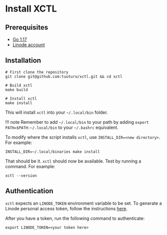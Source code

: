 # Install XCTL

## Prerequisites

* [Go 1.17](https://go.dev/)
* [Linode account](https://www.linode.com/)

## Installation

```shell
# First clone the repository
git clone git@github.com:tuuturu/xctl.git && cd xctl

# Build xctl
make build

# Install xctl
make install
```

This will install `xctl` into your `~/.local/bin` folder.

!!! note
    Remember to add `~/.local/bin` to your path by adding `export PATH=$PATH:~/.local/bin` to your `~/.bashrc` equivalent.

To modify where the script installs `xctl`, use `INSTALL_DIR=<new directory>`. For example:

```shell
INSTALL_DIR=~/.local/binaries make install
```

That should be it. `xctl` should now be available. Test by running a command. For example:

```shell
xctl --version
```

## Authentication

`xctl` expects an `LINODE_TOKEN` environment variable to be set. To generate a Linode personal access token, follow the
instructions [here](https://www.linode.com/docs/products/tools/linode-api/guides/get-access-token/).

After you have a token, run the following command to authenticate:

```shell
export LINODE_TOKEN=<your token here>
```